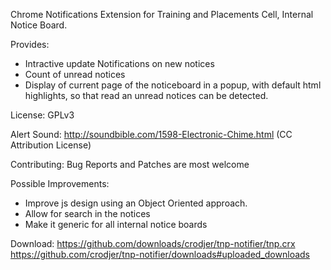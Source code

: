 Chrome Notifications Extension for Training and Placements Cell, Internal
Notice Board.

Provides:

 -  Intractive update Notifications on new notices
 -  Count of unread notices
 -  Display of current page of the noticeboard in a popup, with default
    html highlights, so that read an unread notices can be detected.

License: GPLv3

Alert Sound: http://soundbible.com/1598-Electronic-Chime.html
    (CC Attribution License)

Contributing: Bug Reports and Patches are most welcome

Possible Improvements:
 - Improve js design using an Object Oriented approach.
 - Allow for search in the notices
 - Make it generic for all internal notice boards

Download:
https://github.com/downloads/crodjer/tnp-notifier/tnp.crx
https://github.com/crodjer/tnp-notifier/downloads#uploaded_downloads
